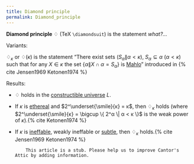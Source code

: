 ```yaml
---
title: Diamond principle
permalink: Diamond_principle
---
```












**Diamond principle** $♢$ (TeX `\diamondsuit`) is the statement
*what?...*

Variants:

$♢_κ$ or $♢(κ)$ is the statement “There exist sets $(S_α\|α < κ)$,
$S_α ⊆ α$ ($α < κ$) such that for any $X ∈ κ$ the set $\{α\|X ∩ α =
S_α\}$ is
<a href="index.php?title=Mahlo_set&amp;action=edit&amp;redlink=1" class="new" title="Mahlo set (page does not exist)">Mahlo</a>”
introduced in
{% cite Jensen1969 Ketonen1974 %}

Results:

-   $♢$ holds in the [constructible
    universe](Constructible_universe "Constructible universe")
    $L$.
-   If $κ$ is
    <a href="Ethereal" class="mw-redirect" title="Ethereal">ethereal</a>
    and $2^\underset{\smile}{κ} = κ$, then $♢_κ$ holds (where
    $2^\underset{\smile}{κ} = \bigcup \{ 2^α \| α < κ \}$ is the
    weak power of
    $κ$).{% cite Ketonen1974 %}
-   If $κ$ is
    [ineffable](Ineffable "Ineffable"),
    weakly ineffable or
    <a href="Subtle" class="mw-redirect" title="Subtle">subtle</a>,
    then $♢_κ$
    holds.{% cite Jensen1969 Ketonen1974 %}



            This article is a stub. Please help us to improve Cantor's Attic by adding information.



